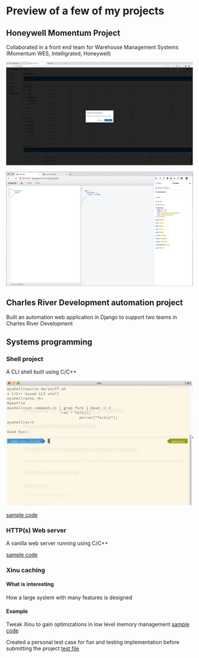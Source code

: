# Preview of a few of my projects
## Honeywell Momentum Project
Collaborated in a front end team for Warehouse Management Systems (Momentum WES, Intelligrated, Honeywell)

![delete inventory demo](https://github.com/Kalpan-Jasani/meta/blob/master/Honeywell/delete-inventory.jpg)

![graphQL demo](https://github.com/Kalpan-Jasani/meta/blob/master/Honeywell/momentum-graphql-demo.jpg)

## Charles River Development automation project
Built an automation web application in Django to support two teams in Charles River Development

## Systems programming

### Shell project
A CLI shell built using C/C++

![shell demo](https://github.com/Kalpan-Jasani/meta/blob/master/shell/shell.jpg)

[sample code](https://github.com/Kalpan-Jasani/meta/blob/master/shell/command.cc?ts=4)

### HTTP(s) Web server
A vanilla web server running using C/C++

[sample code](https://github.com/Kalpan-Jasani/meta/blob/master/webserver/parser.cc?ts=4)

### Xinu caching
#### What is interesting
How a large system with many features is designed

#### Example
Tweak Xinu to gain optimizations in low level memory management
[sample code](https://github.com/Kalpan-Jasani/meta/blob/master/Xinu/myfreemem.c?ts=4)

Created a personal test case for fun and testing implementation before submitting the project
[test file](https://github.com/Kalpan-Jasani/meta/blob/master/Xinu/retry_test.c?ts=4)

